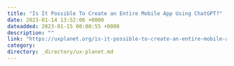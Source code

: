 ```yaml
---
title: "Is It Possible To Create an Entire Mobile App Using ChatGPT?"
date: 2023-01-14 13:52:06 +0000
dateadded: 2023-01-15 00:00:55 +0000
description: ""
link: "https://uxplanet.org/is-it-possible-to-create-an-entire-mobile-app-using-chatgpt-aa6000c357a8?source=rss----819cc2aaeee0---4"
category:
directory: _directory/ux-planet.md
---
```


